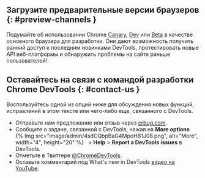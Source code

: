 ## Загрузите предварительные версии браузеров {: #preview-channels }

Подумайте об использовании Chrome [Canary](https://www.google.com/chrome/canary/),
[Dev](https://www.google.com/chrome/dev/) или [Beta](https://www.google.com/chrome/beta/) в качестве
основного браузера для разработки. Они дают возможность получить ранний доступ к последним новинками
DevTools, протестировать новые API веб-платформы и обнаружить проблемы на сайте раньше пользователей!



## Оставайтесь на связи с командой разработки Chrome DevTools {: #contact-us }

Воспользуйтесь одной из опций ниже для обсуждения новых функций, исправлений в этом тексте или чего-либо еще, связанного с DevTools.

- Отправьте нам предложение или отзыв через [crbug.com](https://crbug.com).
- Сообщите о задаче, связанной с DevTools, нажав на **More options** &nbsp; {% Img src="image/admin/4sdCQbpBaG4MpoHB1J08.png", alt="More", width="4", height="20" %} &nbsp; > **Help** > **Report a DevTools issues** в DevTools.
- Отметьте в Твиттере <a href="https://twitter.com/intent/tweet?text=@ChromeDevTools" target="_blank">@ChromeDevTools</a>.
- Оставьте комментарий под What's new in DevTools [видео на YouTube](https://goo.gle/devtools-youtube).
